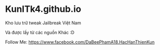 # KunITk4.github.io

Kho lưu trữ tweak Jailbreak Việt Nam

Và được lấy từ các nguồn Khác :D

Follow Me: https://www.facebook.com/DaBeePhamA18.HacHanThienKun

